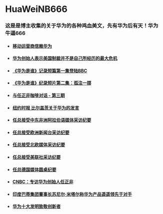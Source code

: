 # HuaWeiNB666
### 这是是博主收集的关于华为的各种鸡血美文，先有华为后有天！华为牛逼666

- #### [移动运营商信赖华为](http://xinsheng.huawei.com/cn/index.php?app=group&mod=Bbs&act=detail&tid=4500537)
- #### [华为创始人表示美国制裁并不是自己所经历的最大危机](http://xinsheng.huawei.com/cn/index.php?app=group&mod=Bbs&act=detail&tid=4496313)
- #### [《华为是谁》记录短篇第一集登陆BBC](http://xinsheng.huawei.com/cn/index.php?app=group&mod=Bbs&act=detail&tid=4495481)
- #### [《华为是谁》纪录短片第二集：孤注一掷](http://xinsheng.huawei.com/cn/index.php?app=forum&mod=Detail&act=index&id=4504877)
- #### [与任正非咖啡对话 - 第三期](https://mp.weixin.qq.com/s/4m1vfG3g07Jnn4a70YFaRg)
- #### [纽约时报 比尔盖茨关于华为的发言](http://xinsheng.huawei.com/cn/index.php?app=forum&mod=Detail&act=index&id=4489665)
- #### [任总接受中东非洲阿拉伯语媒体采访纪要](http://xinsheng.huawei.com/cn/index.php?app=group&mod=Bbs&act=detail&tid=4485657)
- #### [任总接受欧洲新闻台采访纪要](http://xinsheng.huawei.com/cn/index.php?app=forum&mod=Detail&act=index&id=4476937)
- #### [任总接受北欧媒体采访纪要](http://xinsheng.huawei.com/cn/index.php?app=forum&mod=Detail&act=index&id=4471315)
- #### [任总接受美联社采访纪要](http://xinsheng.huawei.com/cn/index.php?app=forum&mod=Detail&act=index&id=4460763)
- #### [任总德国媒体圆桌纪要](http://xinsheng.huawei.com/cn/index.php?app=group&mod=Bbs&act=detail&tid=4498095)
- #### [CNBC：专访华为创始人任正非](http://xinsheng.huawei.com/cn/index.php?app=group&mod=Bbs&act=detail&tid=4466183)
- #### [印度巴蒂集团董事长苏尼尔·米塔尔称华为产品遥遥领先于对手](http://xinsheng.huawei.com/cn/index.php?app=group&mod=Bbs&act=detail&tid=4451547)
- #### [华为十大发明致敬创新者](https://mp.weixin.qq.com/s/pgYYd1IsHF2J_MjBxLOqzw)
